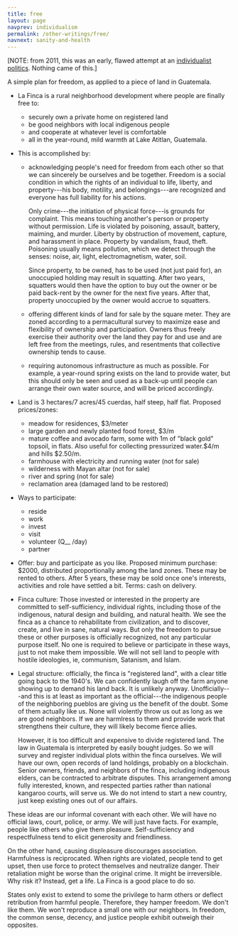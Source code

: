 ```yaml
---
title: free
layout: page
navprev: individualism
permalink: /other-writings/free/
navnext: sanity-and-health
---
```


[NOTE: from 2011, this was an early, flawed attempt at an [individualist politics](/other-writings/individualism). Nothing came of this.]

A simple plan for freedom, as applied to a piece of land in Guatemala.

- La Finca is a rural neighborhood development where people are finally free to: 
    - securely own a private home on registered land
    - be good neighbors with local indigenous people
    - and cooperate at whatever level is comfortable
    - all in the year-round, mild warmth at Lake Atitlan, Guatemala.
- This is accomplished by:
    - acknowledging people's need for freedom from each other so that we can sincerely be ourselves and be together. Freedom is a social condition in which the rights of an individual to life, liberty, and property---his body, motility, and belongings---are recognized and everyone has full liability for his actions.

        Only crime---the initiation of physical force---is grounds for complaint. This means touching another's person or property without permission. Life is violated by poisoning, assault, battery, maiming, and murder. Liberty by obstruction of movement, capture, and harassment in place. Property by vandalism, fraud, theft. Poisoning usually means pollution, which we detect through the senses: noise, air, light, electromagnetism, water, soil.

        Since property, to be owned, has to be used (not just paid for), an unoccupied holding may result in squatting. After two years, squatters would then have the option to buy out the owner or be paid back-rent by the owner for the next five years. After that, property unoccupied by the owner would accrue to squatters.
    - offering different kinds of land for sale by the square meter. They are zoned according to a permacultural survey to maximize ease and flexibility of ownership and participation. Owners thus freely exercise their authority over the land they pay for and use and are left free from the meetings, rules, and resentments that collective ownership tends to cause.
    - requiring autonomous infrastructure as much as possible. For example, a year-round spring exists on the land to provide water, but this should only be seen and used as a back-up until people can arrange their own water source, and will be priced accordingly.
- Land is 3 hectares/7 acres/45 cuerdas, half steep, half flat. Proposed prices/zones:
    - meadow for residences, $3/meter
    - large garden and newly planted food forest, $3/m
    - mature coffee and avocado farm, some with 1m of "black gold" topsoil, in flats. Also useful for collecting pressurized water.$4/m and hills $2.50/m.
	- farmhouse with electricity and running water (not for sale)
    - wilderness with Mayan altar (not for sale)
    - river and spring (not for sale)
    - reclamation area (damaged land to be restored)
- Ways to participate:
    - reside 
    - work
    - invest
    - visit
    - volunteer (Q__ /day)
    - partner
- Offer: buy and participate as you like. Proposed minimum purchase: $2000, distributed proportionally among the land zones. These may be rented to others. After 5 years, these may be sold once one's interests, activities and role have settled a bit. Terms: cash on delivery.
- Finca culture: Those invested or interested in the property are committed to self-sufficiency, individual rights, including those of the indigenous, natural design and building, and natural health. We see the finca as a chance to rehabilitate from civilization, and to discover, create, and live in sane, natural ways. But only the freedom to pursue these or other purposes is officially recognized, not any particular purpose itself. No one is required to believe or participate in these ways, just to not make them impossible. We will not sell land to people with hostile ideologies, ie, communism, Satanism, and Islam. 
- Legal structure: officially, the finca is "registered land", with a clear title going back to the 1940's. We can confidently laugh off the farm anyone showing up to demand his land back. It is unlikely anyway. Unofficially---and this is at least as important as the official---the indigenous people of the neighboring pueblos are giving us the benefit of the doubt. Some of them actually like us. None will violently throw us out as long as we are good neighbors. If we are harmlress to them and provide work that strengthens their culture, they will likely become fierce allies.

    However, it is too difficult and expensive to divide registered land. The law in Guatemala is interpreted by easily bought judges. So we will survey and register individual plots within the finca ourselves. We will have our own, open records of land holdings, probably on a blockchain. Senior owners, friends, and neighbors of the finca, including indigenous elders, can be contracted to arbitrate disputes. This arrangement among fully interested, known, and respected parties rather than national kangaroo courts, will serve us. We do not intend to start a new country, just keep existing ones out of our affairs.

These ideas are our informal covenant with each other. We will have no official laws, court, police, or army. 
We will just have facts. For example, people like others who give them pleasure. Self-sufficiency and respectfulness tend to elicit generosity and friendliness. 

On the other hand, causing displeasure discourages association. Harmfulness is reciprocated. When rights are violated, people tend to get upset, then use force to protect themselves and neutralize danger. Their retaliation might be worse than the original crime. It might be irreversible. Why risk it? Instead, get a life. La Finca is a good place to do so.

States only exist to extend to some the privilege to harm others or deflect retribution from harmful people. Therefore, they hamper freedom. We don't like them. We won't reproduce a small one with our neighbors. In freedom, the common sense, decency, and justice people exhibit outweigh their opposites.
